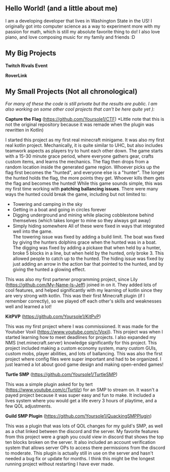 ## Hello World! (and a little about me)

I am a developing developer that lives in Washington State in the US!  I originally got into computer science as a way to experiment more with my passion for math, which is still my absolute favorite thing to do!  I also love piano, and love composing music for my family and friends :D

## My Big Projects

**Twitch Rivals Event**



**RoverLink**

## My Small Projects (Not all chronological)

*For many of these the code is still private but the results are public.  I am also working on some other cool projects that can't be here quite yet ):*

**Capture the Flag** (https://github.com/Yoursole1/CTF)
*Little note that this is not the original repository because it was remade when the plugin was rewritten in Kotlin)

I started this project as my first real minecraft minigame.  It was also my first real kotlin project.  Mechanically, it is quite similar to UHC, but also includes teamwork aspects as players try to hunt each other down.  The game starts with a 15-30 minute grace period, where everyone gathers gear, crafts custom items, and learns the mechanics.  The flag then drops from a random location inside the generated game region.  Whoever picks up the flag first becomes the "hunted", and everyone else is a "hunter".  The longer the hunted holds the flag, the more points they get.  Whoever kills them gets the flag and becomes the hunted!  While this game sounds simple, this was my first time working with **patching ballancing issues**.  There were many ways the hunted could break the game, including but not limited to:
- Towering and camping in the sky
- Getting in a boat and going in circles forever
- Digging underground and mining while placing cobblestone behind themselves (which takes longer to mine so they always got away)
- Simply hiding somewhere
All of these were fixed in ways that integrated well into the game.  
The towering issue was fixed by adding a build limit.  The boat was fixed by giving the hunters dolphins grace when the hunted was in a boat.  The digging was fixed by adding a pickaxe that when held by a hunter, broke 5 blocks in a line, but when held by the hunted, only broke 3.  This allowed people to catch up to the hunted.  The hiding issue was fixed by just adding an arrow in the action bar that pointed to the hunted, and by giving the hunted a glowing effect.  

This was also my first partener programming project, since Lily (https://github.com/My-Name-Is-Jeff) joined in on it.  They added lots of cool features, and helped significantly with my learning of kotlin since they are very strong with kotlin.  This was their first Minecraft plugin (if I remember correctly), so we played off each other's skills and weaknesses well and learned a lot!

**KitPVP** (https://github.com/Yoursole1/KitPvP)

This was my first project where I was commissioned.  It was made for the Youtuber Voxil (https://www.youtube.com/c/Voxil).  This project was when I started learning how to meet deadlines for projects.  I also expanded my NMS (net.minecraft.server) knowledge significantly for this project.  This project included making a custom economy system, many custom GUIs, custom mobs, player abilities, and lots of ballancing.  This was also the first project where config files were super important and had to be organized.  I just learned a lot about good game design and making open-ended games!

**Turtle SMP** (https://github.com/Yoursole1/TurtleSMP)

This was a simple plugin asked for by tert (https://www.youtube.com/c/Turtilz) for an SMP to stream on.  It wasn't a payed project because it was super easy and fun to make.  It included a lives system where you would get a life every 3 hours of playtime, and a few QOL adjustments.  

**Guild SMP Plugin** (https://github.com/Yoursole1/QuackingSMPPlugin)

This was a plugin that was lots of QOL changes for my guild's SMP, as well as a chat linked between the discord and the server.  My favorite features from this project were a graph you could view in discord that shows the top ten blocks broken on the server.  It also included an account verification system that allows server OPs to access there permissions from the discord to moderate.  This plugin is actually still in use on the server and hasn't needed a bug fix or update for months.  I think this might be the longest running project without restarting I have ever made. 
